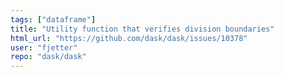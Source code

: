 ```yaml
---
tags: ["dataframe"]
title: "Utility function that verifies division boundaries"
html_url: "https://github.com/dask/dask/issues/10378"
user: "fjetter"
repo: "dask/dask"
---
```


